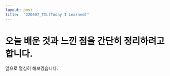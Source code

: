 ```yaml
---
layout: post
title:  "220607_TIL(Today I Learned)"
---
```

# 오늘 배운 것과 느낀 점을 간단히 정리하려고 합니다.

앞으로 열심히 해보겠습니다.
